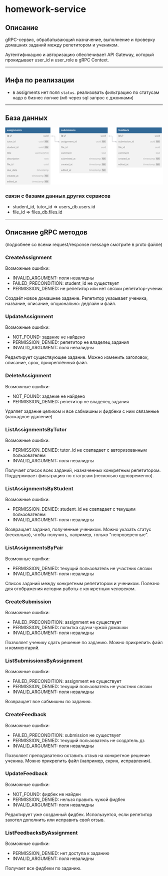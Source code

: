 # homework-service

## Описание

gRPC-сервис, обрабатывающий назначение, выполнение и проверку домашних заданий между репетитором и учеником.

Аутентификацию и авторизацию обеспечивает API Gateway, который прокидывает user\_id и user\_role в gRPC Context.


---

## Инфа по реализации

- в assigments нет поля `status`. реализовать фильтрацию по статусам надо в бизнес логике (мб через sql запрос с джоинами)

---

## База данных

![image](db.svg)

### связи с базами данных других сервисов 

- student_id, tutor_id => users_db.users.id
- file_id => files_db.files.id

---

## Описание gRPC методов

(подробнее со всеми request/response message смотрите в proto файле)

### CreateAssignment
Возможные ошибки:
- INVALID_ARGUMENT: поля невалидны
- FAILED_PRECONDITION: student_id не существует
- PERMISSION_DENIED: не репетитор или нет связки репетитор-ученик
    
Создаёт новое домашнее задание. Репетитор указывает ученика, название, описание, опционально: дедлайн и файл.

### UpdateAssignment
Возможные ошибки:
- NOT_FOUND: задание не найдено
- PERMISSION_DENIED: репетитор не владелец задания
- INVALID_ARGUMENT: поля невалидны

Редактирует существующее задание. Можно изменить заголовок, описание, срок, прикреплённый файл.

### DeleteAssignment
Возможные ошибки:
- NOT_FOUND: задание не найдено
- PERMISSION_DENIED: репетитор не владелец задания

Удаляет задание целиком и все сабмишны и фидбеки с ним связанные (каскадное удаление)

### ListAssignmentsByTutor
Возможные ошибки:
- PERMISSION_DENIED: tutor_id не совпадает с авторизованным пользователем
- INVALID_ARGUMENT: поля невалидны

Получает список всех заданий, назначенных конкретным репетитором. Поддерживает фильтрацию по статусам (несколько одновременно).

### ListAssignmentsByStudent
Возможные ошибки:
- PERMISSION_DENIED: student_id не совпадает с текущим пользователем
- INVALID_ARGUMENT: поля невалидны

Возвращает задания, полученные учеником. Можно указать статус (несколько), чтобы получить, например, только "непроверенные".

### ListAssignmentsByPair
Возможные ошибки:
- PERMISSION_DENIED: текущий пользователь не участник связки
- INVALID_ARGUMENT: поля невалидны

Список заданий между конкретным репетитором и учеником. Полезно для отображения истории работы с конкретным человеком.

### CreateSubmission
Возможные ошибки:
- FAILED_PRECONDITION: assignment не существует
- PERMISSION_DENIED: попытка сдачи чужой домашки
- INVALID_ARGUMENT: поля невалидны

Позволяет ученику сдать решение по заданию. Можно прикрепить файл и комментарий.

### ListSubmissionsByAssignment
Возможные ошибки:
- FAILED_PRECONDITION: assignment не существует
- PERMISSION_DENIED: текущий пользователь не участник связки
- INVALID_ARGUMENT: поля невалидны

Возвращает все сабмишны по заданию.

### CreateFeedback
Возможные ошибки:
- FAILED_PRECONDITION: submission не существует
- PERMISSION_DENIED: текущий пользователь не создатель дз
- INVALID_ARGUMENT: поля невалидны

Позволяет преподавателю оставить отзыв на конкретное решение ученика. Можно прикрепить файл (например, скрин, исправления).

### UpdateFeedback
Возможные ошибки:
- NOT_FOUND: фидбек не найден
- PERMISSION_DENIED: нельзя править чужой фидбек
- INVALID_ARGUMENT: поля невалидны

Редактирует уже созданный фидбек. Используется, если репетитор захотел дополнить или исправить свой отзыв.

### ListFeedbacksByAssignment
Возможные ошибки:
- PERMISSION_DENIED: нет доступа к заданию
- INVALID_ARGUMENT: поля невалидны

Получает все фидбеки по заданию.
